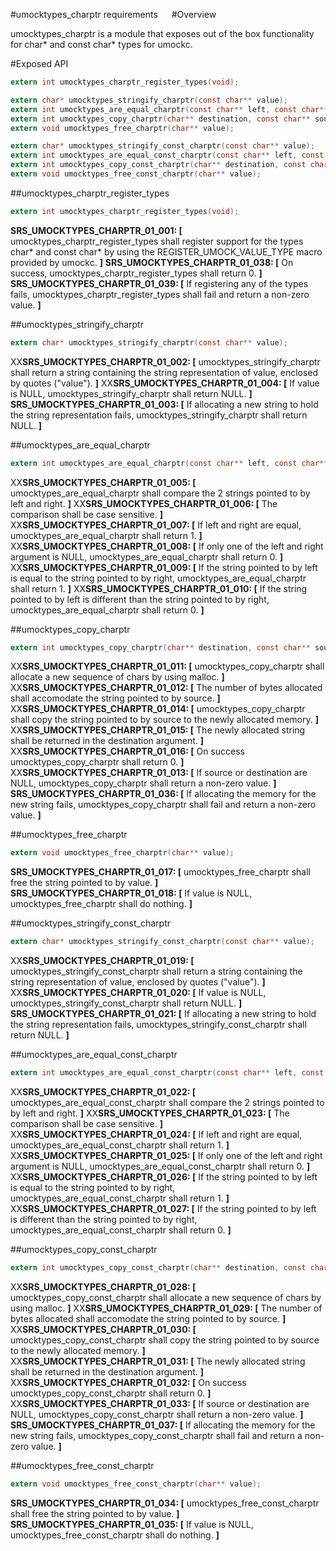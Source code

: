 #umocktypes_charptr requirements
 
#Overview

umocktypes_charptr is a module that exposes out of the box functionality for char\* and const char\* types for umockc.

#Exposed API

```c
extern int umocktypes_charptr_register_types(void);

extern char* umocktypes_stringify_charptr(const char** value);
extern int umocktypes_are_equal_charptr(const char** left, const char** right);
extern int umocktypes_copy_charptr(char** destination, const char** source);
extern void umocktypes_free_charptr(char** value);

extern char* umocktypes_stringify_const_charptr(const char** value);
extern int umocktypes_are_equal_const_charptr(const char** left, const char** right);
extern int umocktypes_copy_const_charptr(char** destination, const char** source);
extern void umocktypes_free_const_charptr(char** value);
```

##umocktypes_charptr_register_types

```c
extern int umocktypes_charptr_register_types(void);
```

**SRS_UMOCKTYPES_CHARPTR_01_001: [** umocktypes_charptr_register_types shall register support for the types char\* and const char\* by using the REGISTER_UMOCK_VALUE_TYPE macro provided by umockc. **]**
**SRS_UMOCKTYPES_CHARPTR_01_038: [** On success, umocktypes_charptr_register_types shall return 0. **]**
**SRS_UMOCKTYPES_CHARPTR_01_039: [** If registering any of the types fails, umocktypes_charptr_register_types shall fail and return a non-zero value. **]**

##umocktypes_stringify_charptr

```c
extern char* umocktypes_stringify_charptr(const char** value);
```

XX**SRS_UMOCKTYPES_CHARPTR_01_002: [** umocktypes_stringify_charptr shall return a string containing the string representation of value, enclosed by quotes (\"value\"). **]**
XX**SRS_UMOCKTYPES_CHARPTR_01_004: [** If value is NULL, umocktypes_stringify_charptr shall return NULL. **]**
**SRS_UMOCKTYPES_CHARPTR_01_003: [** If allocating a new string to hold the string representation fails, umocktypes_stringify_charptr shall return NULL. **]**

##umocktypes_are_equal_charptr

```c
extern int umocktypes_are_equal_charptr(const char** left, const char** right);
```

XX**SRS_UMOCKTYPES_CHARPTR_01_005: [** umocktypes_are_equal_charptr shall compare the 2 strings pointed to by left and right. **]**
XX**SRS_UMOCKTYPES_CHARPTR_01_006: [** The comparison shall be case sensitive. **]**
XX**SRS_UMOCKTYPES_CHARPTR_01_007: [** If left and right are equal, umocktypes_are_equal_charptr shall return 1. **]**
XX**SRS_UMOCKTYPES_CHARPTR_01_008: [** If only one of the left and right argument is NULL, umocktypes_are_equal_charptr shall return 0. **]**
XX**SRS_UMOCKTYPES_CHARPTR_01_009: [** If the string pointed to by left is equal to the string pointed to by right, umocktypes_are_equal_charptr shall return 1. **]**
XX**SRS_UMOCKTYPES_CHARPTR_01_010: [** If the string pointed to by left is different than the string pointed to by right, umocktypes_are_equal_charptr shall return 0. **]**

##umocktypes_copy_charptr

```c
extern int umocktypes_copy_charptr(char** destination, const char** source);
```

XX**SRS_UMOCKTYPES_CHARPTR_01_011: [** umocktypes_copy_charptr shall allocate a new sequence of chars by using malloc. **]**
XX**SRS_UMOCKTYPES_CHARPTR_01_012: [** The number of bytes allocated shall accomodate the string pointed to by source. **]**
XX**SRS_UMOCKTYPES_CHARPTR_01_014: [** umocktypes_copy_charptr shall copy the string pointed to by source to the newly allocated memory. **]**
XX**SRS_UMOCKTYPES_CHARPTR_01_015: [** The newly allocated string shall be returned in the destination argument. **]**
XX**SRS_UMOCKTYPES_CHARPTR_01_016: [** On success umocktypes_copy_charptr shall return 0. **]**
XX**SRS_UMOCKTYPES_CHARPTR_01_013: [** If source or destination are NULL, umocktypes_copy_charptr shall return a non-zero value. **]**
**SRS_UMOCKTYPES_CHARPTR_01_036: [** If allocating the memory for the new string fails, umocktypes_copy_charptr shall fail and return a non-zero value. **]**

##umocktypes_free_charptr

```c
extern void umocktypes_free_charptr(char** value);
```

**SRS_UMOCKTYPES_CHARPTR_01_017: [** umocktypes_free_charptr shall free the string pointed to by value. **]**
**SRS_UMOCKTYPES_CHARPTR_01_018: [** If value is NULL, umocktypes_free_charptr shall do nothing. **]**

##umocktypes_stringify_const_charptr

```c
extern char* umocktypes_stringify_const_charptr(const char** value);
```

XX**SRS_UMOCKTYPES_CHARPTR_01_019: [** umocktypes_stringify_const_charptr shall return a string containing the string representation of value, enclosed by quotes (\"value\"). **]**
XX**SRS_UMOCKTYPES_CHARPTR_01_020: [** If value is NULL, umocktypes_stringify_const_charptr shall return NULL. **]**
**SRS_UMOCKTYPES_CHARPTR_01_021: [** If allocating a new string to hold the string representation fails, umocktypes_stringify_const_charptr shall return NULL. **]**

##umocktypes_are_equal_const_charptr

```c
extern int umocktypes_are_equal_const_charptr(const char** left, const char** right);
```

XX**SRS_UMOCKTYPES_CHARPTR_01_022: [** umocktypes_are_equal_const_charptr shall compare the 2 strings pointed to by left and right. **]**
XX**SRS_UMOCKTYPES_CHARPTR_01_023: [** The comparison shall be case sensitive. **]**
XX**SRS_UMOCKTYPES_CHARPTR_01_024: [** If left and right are equal, umocktypes_are_equal_const_charptr shall return 1. **]**
XX**SRS_UMOCKTYPES_CHARPTR_01_025: [** If only one of the left and right argument is NULL, umocktypes_are_equal_const_charptr shall return 0. **]**
XX**SRS_UMOCKTYPES_CHARPTR_01_026: [** If the string pointed to by left is equal to the string pointed to by right, umocktypes_are_equal_const_charptr shall return 1. **]**
XX**SRS_UMOCKTYPES_CHARPTR_01_027: [** If the string pointed to by left is different than the string pointed to by right, umocktypes_are_equal_const_charptr shall return 0. **]**

##umocktypes_copy_const_charptr

```c
extern int umocktypes_copy_const_charptr(char** destination, const char** source);
```

XX**SRS_UMOCKTYPES_CHARPTR_01_028: [** umocktypes_copy_const_charptr shall allocate a new sequence of chars by using malloc. **]**
XX**SRS_UMOCKTYPES_CHARPTR_01_029: [** The number of bytes allocated shall accomodate the string pointed to by source. **]**
XX**SRS_UMOCKTYPES_CHARPTR_01_030: [** umocktypes_copy_const_charptr shall copy the string pointed to by source to the newly allocated memory. **]**
XX**SRS_UMOCKTYPES_CHARPTR_01_031: [** The newly allocated string shall be returned in the destination argument. **]**
XX**SRS_UMOCKTYPES_CHARPTR_01_032: [** On success umocktypes_copy_const_charptr shall return 0. **]**
XX**SRS_UMOCKTYPES_CHARPTR_01_033: [** If source or destination are NULL, umocktypes_copy_const_charptr shall return a non-zero value. **]**
**SRS_UMOCKTYPES_CHARPTR_01_037: [** If allocating the memory for the new string fails, umocktypes_copy_const_charptr shall fail and return a non-zero value. **]**

##umocktypes_free_const_charptr

```c
extern void umocktypes_free_const_charptr(char** value);
```

**SRS_UMOCKTYPES_CHARPTR_01_034: [** umocktypes_free_const_charptr shall free the string pointed to by value. **]**
**SRS_UMOCKTYPES_CHARPTR_01_035: [** If value is NULL, umocktypes_free_const_charptr shall do nothing. **]**

